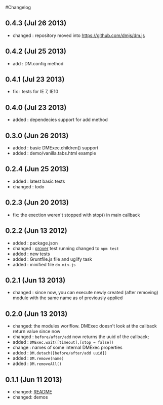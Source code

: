 #Changelog

## 0.4.3 (Jul 26 2013)
* changed : repository moved into https://github.com/dmjs/dm.js

## 0.4.2 (Jul 25 2013)
* add : DM.config method

## 0.4.1 (Jul 23 2013)
* fix : tests for IE 7, IE10

## 0.4.0 (Jul 23 2013)
* added : dependecies support for add method

## 0.3.0 (Jun 26 2013)
* added : basic DMExec.children() support
* added : demo/vanilla.tabs.html example

## 0.2.4 (Jun 25 2013)
* added : latest basic tests
* changed : todo

## 0.2.3 (Jun 20 2013)
* fix: the exection weren't stopped with stop() in main callback

## 0.2.2 (Jun 13 2012)
* added : package.json
* changed : [grover][github-grover] test running changed to `npm test`
* added : new tests
* added : Gruntfile.js file and uglify task
* added : minified file `dm.min.js`

## 0.2.1 (Jun 13 2013)
* changed : since now, you can execute newly created (after removing) module with the same name as of previously applied

## 0.2.0 (Jun 13 2013)
* changed: the modules worlflow. DMExec doesn't look at the callback return value since now
* changed : `before/after/add` now returns the uuid of the callback;
* added : `DMExec.wait([timeout],[stop = false])`
* change : names of some internal DMExec properties
* added : `DM.detach([before/after/add uuid])`
* added : `DM.remove(name)`
* added : `DM.removeAll()`

## 0.1.1 (Jun 11 2013)
* changed: [README][readme]
* changed: demos

[readme]:README.md
[github-grover]:https://github.com/yui/grover
